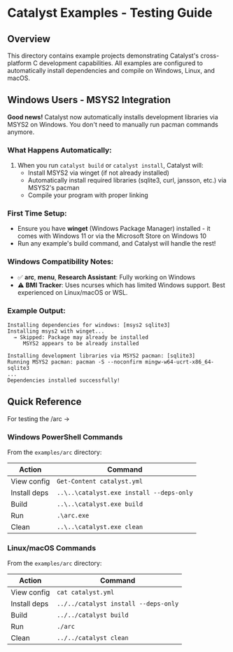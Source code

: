 # Catalyst Examples - Testing Guide

## Overview

This directory contains example projects demonstrating Catalyst's cross-platform C development capabilities. All examples are configured to automatically install dependencies and compile on Windows, Linux, and macOS.

## Windows Users - MSYS2 Integration

**Good news!** Catalyst now automatically installs development libraries via MSYS2 on Windows. You don't need to manually run pacman commands anymore.

### What Happens Automatically:
1. When you run `catalyst build` or `catalyst install`, Catalyst will:
   - Install MSYS2 via winget (if not already installed)
   - Automatically install required libraries (sqlite3, curl, jansson, etc.) via MSYS2's pacman
   - Compile your program with proper linking

### First Time Setup:
- Ensure you have **winget** (Windows Package Manager) installed - it comes with Windows 11 or via the Microsoft Store on Windows 10
- Run any example's build command, and Catalyst will handle the rest!

### Windows Compatibility Notes:
- ✅ **arc**, **menu**, **Research Assistant**: Fully working on Windows
- ⚠️ **BMI Tracker**: Uses ncurses which has limited Windows support. Best experienced on Linux/macOS or WSL.

### Example Output:
```
Installing dependencies for windows: [msys2 sqlite3]
Installing msys2 with winget...
  → Skipped: Package may already be installed
     MSYS2 appears to be already installed

Installing development libraries via MSYS2 pacman: [sqlite3]
Running MSYS2 pacman: pacman -S --noconfirm mingw-w64-ucrt-x86_64-sqlite3
...
Dependencies installed successfully!
```

## Quick Reference

For testing the /arc ->
### Windows PowerShell Commands

From the `examples/arc` directory:

| Action | Command |
|--------|---------|
| View config | `Get-Content catalyst.yml` |
| Install deps | `..\..\catalyst.exe install --deps-only` |
| Build | `..\..\catalyst.exe build` |
| Run | `.\arc.exe` |
| Clean | `..\..\catalyst.exe clean` |

### Linux/macOS Commands

From the `examples/arc` directory:

| Action | Command |
|--------|---------|
| View config | `cat catalyst.yml` |
| Install deps | `../../catalyst install --deps-only` |
| Build | `../../catalyst build` |
| Run | `./arc` |
| Clean | `../../catalyst clean` |

